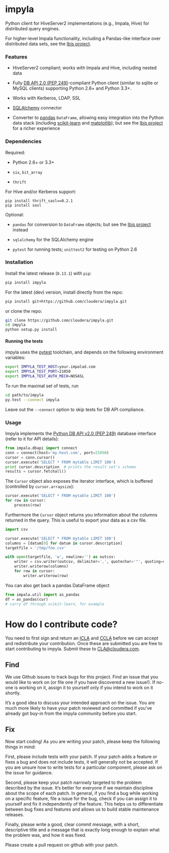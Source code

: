 # impyla

Python client for HiveServer2 implementations (e.g., Impala, Hive) for
distributed query engines.

For higher-level Impala functionality, including a Pandas-like interface over
distributed data sets, see the [Ibis project][ibis].

### Features

* HiveServer2 compliant; works with Impala and Hive, including nested data

* Fully [DB API 2.0 (PEP 249)][pep249]-compliant Python client (similar to
sqlite or MySQL clients) supporting Python 2.6+ and Python 3.3+.

* Works with Kerberos, LDAP, SSL

* [SQLAlchemy][sqlalchemy] connector

* Converter to [pandas][pandas] `DataFrame`, allowing easy integration into the
Python data stack (including [scikit-learn][sklearn] and
[matplotlib][matplotlib]); but see the [Ibis project][ibis] for a richer
experience

### Dependencies

Required:

* Python 2.6+ or 3.3+

* `six`, `bit_array`

* `thrift`

For Hive and/or Kerberos support:

```
pip install thrift_sasl==0.2.1
pip install sasl
```

Optional:

* `pandas` for conversion to `DataFrame` objects; but see the [Ibis project][ibis] instead

* `sqlalchemy` for the SQLAlchemy engine

* `pytest` for running tests; `unittest2` for testing on Python 2.6


### Installation

Install the latest release (`0.13.1`) with `pip`:

```bash
pip install impyla
```

For the latest (dev) version, install directly from the repo:

```bash
pip install git+https://github.com/cloudera/impyla.git
```

or clone the repo:

```bash
git clone https://github.com/cloudera/impyla.git
cd impyla
python setup.py install
```

#### Running the tests

impyla uses the [pytest][pytest] toolchain, and depends on the following
environment variables:

```bash
export IMPYLA_TEST_HOST=your.impalad.com
export IMPYLA_TEST_PORT=21050
export IMPYLA_TEST_AUTH_MECH=NOSASL
```

To run the maximal set of tests, run

```bash
cd path/to/impyla
py.test --connect impyla
```

Leave out the `--connect` option to skip tests for DB API compliance.


### Usage

Impyla implements the [Python DB API v2.0 (PEP 249)][pep249] database interface
(refer to it for API details):

```python
from impala.dbapi import connect
conn = connect(host='my.host.com', port=21050)
cursor = conn.cursor()
cursor.execute('SELECT * FROM mytable LIMIT 100')
print cursor.description  # prints the result set's schema
results = cursor.fetchall()
```

The `Cursor` object also exposes the iterator interface, which is buffered
(controlled by `cursor.arraysize`):

```python
cursor.execute('SELECT * FROM mytable LIMIT 100')
for row in cursor:
    process(row)
```

Furthermore the `Cursor` object returns you information about the columns
returned in the query. This is useful to export your data as a csv file.

```python
import csv

cursor.execute('SELECT * FROM mytable LIMIT 100')
columns = [datum[0] for datum in cursor.description]
targetfile = '/tmp/foo.csv'

with open(targetfile, 'w', newline='') as outcsv:
    writer = csv.writer(outcsv, delimiter=',', quotechar='"', quoting=csv.QUOTE_ALL, lineterminator='\n')
    writer.writerow(columns)
    for row in cursor:
        writer.writerow(row)
```

You can also get back a pandas DataFrame object

```python
from impala.util import as_pandas
df = as_pandas(cur)
# carry df through scikit-learn, for example
```


[pep249]: http://legacy.python.org/dev/peps/pep-0249/
[pandas]: http://pandas.pydata.org/
[sklearn]: http://scikit-learn.org/
[matplotlib]: http://matplotlib.org/
[madlib]: http://madlib.net/
[madlibport]: https://github.com/bitfort/madlibport
[numba]: http://numba.pydata.org/
[llvm]: http://llvm.org/
[pytest]: http://pytest.org/latest/
[sqlalchemy]: http://www.sqlalchemy.org/
[ibis]: http://www.ibis-project.org/
[python-sasl-cython]: https://github.com/laserson/python-sasl/tree/cython/sasl

# How do I contribute code?
You need to first sign and return an
[ICLA](https://github.com/cloudera/native-toolchain/blob/icla/Cloudera%20ICLA_25APR2018.pdf)
and
[CCLA](https://github.com/cloudera/native-toolchain/blob/icla/Cloudera%20CCLA_25APR2018.pdf)
before we can accept and redistribute your contribution. Once these are submitted you are
free to start contributing to impyla. Submit these to CLA@cloudera.com.

## Find
We use Github issues to track bugs for this project. Find an issue that you would like to
work on (or file one if you have discovered a new issue!). If no-one is working on it,
assign it to yourself only if you intend to work on it shortly.

It’s a good idea to discuss your intended approach on the issue. You are much more
likely to have your patch reviewed and committed if you’ve already got buy-in from the
impyla community before you start.

## Fix
Now start coding! As you are writing your patch, please keep the following things in mind:

First, please include tests with your patch. If your patch adds a feature or fixes a bug
and does not include tests, it will generally not be accepted. If you are unsure how to
write tests for a particular component, please ask on the issue for guidance.

Second, please keep your patch narrowly targeted to the problem described by the issue.
It’s better for everyone if we maintain discipline about the scope of each patch. In
general, if you find a bug while working on a specific feature, file a issue for the bug,
check if you can assign it to yourself and fix it independently of the feature. This helps
us to differentiate between bug fixes and features and allows us to build stable
maintenance releases.

Finally, please write a good, clear commit message, with a short, descriptive title and
a message that is exactly long enough to explain what the problem was, and how it was
fixed.

Please create a pull request on github with your patch.
